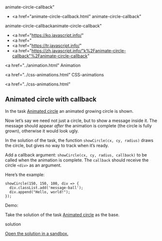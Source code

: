 animate-circle-callback"

-   <a href="animate-circle-callback.html"
    animate-circle-callback"

animate-circle-callbackanimate-circle-callback"

<!-- -->

-   <a href="https://ko.javascript.info/"
-   <a href="
-   <a href="https://tr.javascript.info/"
-   <a href="https://zh.javascript.info/"k%2Fanimate-circle-callback"%2Fanimate-circle-callback" </a>

<a href="../animation.html" Animation</span></a>

<a href="../css-animations.html" CSS-animations</span></a>

<a href="../css-animations.html"

## Animated circle with callback

In the task [Animated circle](animate-circle.html) an animated growing circle is shown.

Now let’s say we need not just a circle, but to show a message inside it. The message should appear _after_ the animation is complete (the circle is fully grown), otherwise it would look ugly.

In the solution of the task, the function `showCircle(cx, cy, radius)` draws the circle, but gives no way to track when it’s ready.

Add a callback argument: `showCircle(cx, cy, radius, callback)` to be called when the animation is complete. The `callback` should receive the circle `<div>` as an argument.

Here’s the example:

    showCircle(150, 150, 100, div => {
      div.classList.add('message-ball');
      div.append("Hello, world!");
    });

Demo:

Take the solution of the task [Animated circle](animate-circle.html) as the base.

solution

[Open the solution in a sandbox.](https://plnkr.co/edit/CwXJViltnzVEWbk2?p=preview)
